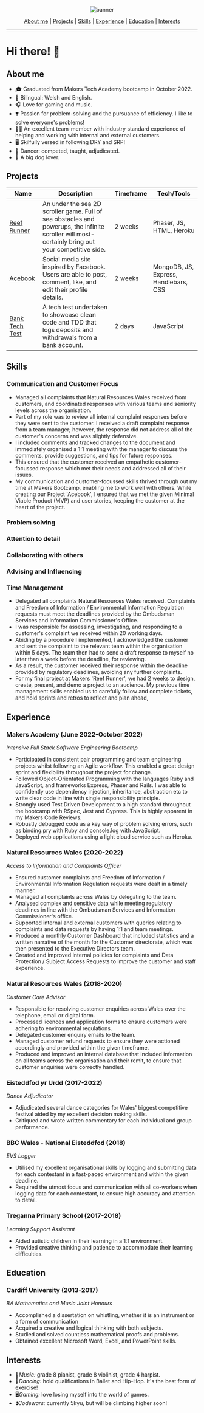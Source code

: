 <div align="center">
  <img src="https://github.com/SophLewDev/SophLewDev/blob/main/imagesvideos/banner_video2.gif" alt="banner"/>
  
[About me](#about-me) | [Projects](#projects) | [Skills](#skills) | [Experience](#experience) | [Education](#education) | [Interests](#interests)
</div>

---

# Hi there! :wave:

## **About me**
* :mortar_board: Graduated from Makers Tech Academy bootcamp in October 2022.
* :dragon: Bilingual: Welsh and English.
* :headphones: Love for gaming and music.
* :heavy_heart_exclamation: Passion for problem-solving and the pursuance of efficiency. I like to solve everyone's problems!
* :standing_woman: An excellent team-member with industry standard experience of helping and working with internal and external customers.
* :desktop_computer: Skilfully versed in following DRY and SRP!
* :dancer: Dancer: competed, taught, adjudicated.
* :dog: A big dog lover.


## **Projects**

Name          | Description   | Timeframe     | Tech/Tools
------------- | ------------- | ------------- | -------------
[Reef Runner](https://github.com/naomischlosser/team-sea-urchins)   | An under the sea 2D scroller game. Full of sea obstacles and powerups, the infinite scroller will most-certainly bring out your competitive side.  | 2 weeks  | Phaser, JS, HTML, Heroku
[Acebook](https://github.com/Curtis-Turk/the-axylotls-acebook)  | Social media site inspired by Facebook. Users are able to post, comment, like, and edit their profile details.  | 2 weeks  | MongoDB, JS, Express, Handlebars, CSS
[Bank Tech Test](https://github.com/SophLewDev/bank-tech-test)  | A tech test undertaken to showcase clean code and TDD that logs deposits and withdrawals from a bank account.  | 2 days  | JavaScript

## **Skills**
### Communication and Customer Focus
- Managed all complaints that Natural Resources Wales received from customers, and coordinated responses with various teams and seniority levels across the organisation.
- Part of my role was to review all internal complaint responses before they were sent to the customer. I received a draft complaint response from a team manager; however, the response did not address all of the customer's concerns and was slightly defensive.
- I included comments and tracked changes to the document and immediately organised a 1:1 meeting with the manager to discuss the comments, provide suggestions, and tips for future responses.
- This ensured that the customer received an empathetic customer-focussed response which met their needs and addressed all of their issues.
- My communication and customer-focussed skills thrived through out my time at Makers Bootcamp, enabling me to work well with others. While creating our Project 'Acebook', I ensured that we met the given Minimal Viable Product (MVP) and user stories, keeping the customer at the heart of the project.

### Problem solving
### Attention to detail
### Collaborating with others
### Advising and Influencing
### Time Management
- Delegated all complaints Natural Resources Wales received. Complaints and Freedom of Information / Environmental Information Regulation requests must meet the deadlines provided by the Ombudsman Services and Information Commissioner's Office.
- I was responsible for assessing, investigating, and responding to a customer's complaint we received within 20 working days.
- Abiding by a procedure I implemented, I acknowledged the customer and sent the complaint to the relevant team within the organisation within 5 days. The team then had to send a draft response to myself no later than a week before the deadline, for reviewing.
- As a result, the customer received their response within the deadline provided by regulatory deadlines, avoiding any further complaints.
- For my final project at Makers 'Reef Runner', we had 2 weeks to design, create, present, and demo a project to an audience. My previous time management skills enabled us to carefully follow and complete tickets, and hold sprints and retros to reflect and plan ahead,

## **Experience**

### Makers Academy (June 2022-October 2022)
*Intensive Full Stack Software Engineering Bootcamp*
- Participated in consistent pair programming and team engineering projects whilst following an Agile workflow. This enabled a great design sprint and flexibility throughout the project for change.
- Followed Object-Orientated Programming with the languages Ruby and JavaScript, and frameworks Express, Phaser and Rails. I was able to confidently use dependency injection, inheritance, abstraction etc to write clear code in line with single responsibility principle.
- Strongly used Test Driven Development to a high standard throughout the bootcamp with RSpec, Jest and Cypress. This is highly apparent in my Makers Code Reviews.
- Robustly debugged code as a key way of problem solving errors, such as binding.pry with Ruby and console.log with JavaScript.
- Deployed web applications using a light cloud service such as Heroku.

### Natural Resources Wales (2020-2022)
*Access to Information and Complaints Officer*

- Ensured customer complaints and Freedom of Information / Environmental Information Regulation requests were dealt in a timely manner.
- Managed all complaints across Wales by delegating to the team.
- Analysed complex and sensitive data while meeting regulatory deadlines in line with the Ombudsman Services and Information Commissioner's office.
- Supported internal and external customers with queries relating to complaints and data requests by having 1:1 and team meetings.
- Produced a monthly Customer Dashboard that included statistics and a written narrative of the month for the Customer directorate, which was then presented to the Executive Directors team.
- Created and improved internal policies for complaints and Data Protection / Subject Access Requests to improve the customer and staff experience.

### Natural Resources Wales (2018-2020)
*Customer Care Advisor*

- Responsible for resolving customer enquiries across Wales over the telephone, email or digital form.
- Processed licences and application forms to ensure customers were adhering to environmental regulations.
- Delegated customer enquiry emails to the team.
- Managed customer refund requests to ensure they were actioned accordingly and provided within the given timeframe.
- Produced and improved an internal database that included information on all teams across the organisation and their remit, to ensure that customer enquiries were correctly handled.

### Eisteddfod yr Urdd (2017-2022)
*Dance Adjudicator*
- Adjudicated several dance categories for Wales' biggest competitive festival aided by my excellent decision making skills.
- Critiqued and wrote written commentary for each individual and group performance.


### BBC Wales - National Eisteddfod (2018)
*EVS Logger*
- Utilised my excellent organisational skills by logging and submitting data for each contestant in a fast-paced environment and within the given deadline.
- Required the utmost focus and communication with all co-workers when logging data for each contestant, to ensure high accuracy and attention to detail.


### Treganna Primary School (2017-2018)
*Learning Support Assistant*
- Aided autistic children in their learning in a 1:1 environment.
- Provided creative thinking and patience to accommodate their learning difficulties.


## **Education**

### Cardiff University (2013-2017)
*BA Mathematics and Music Joint Honours*
- Accomplished a dissertation on whistling, whether it is an instrument or a form of communication
- Acquired a creative and logical thinking with both subjects.
- Studied and solved countless mathematical proofs and problems.
- Obtained excellent Microsoft Word, Excel, and PowerPoint skills.

## **Interests**
- :musical_note:*Music:* grade 8 pianist, grade 8 violinist, grade 4 harpist.
- :dancer:*Dancing:* hold qualifications in Ballet and Hip-Hop. It's the best form of exercise!
- :desktop_computer:*Gaming:* love losing myself into the world of games.
- :arrow_double_up:*Codewars:* currently 5kyu, but will be climbing higher soon!
